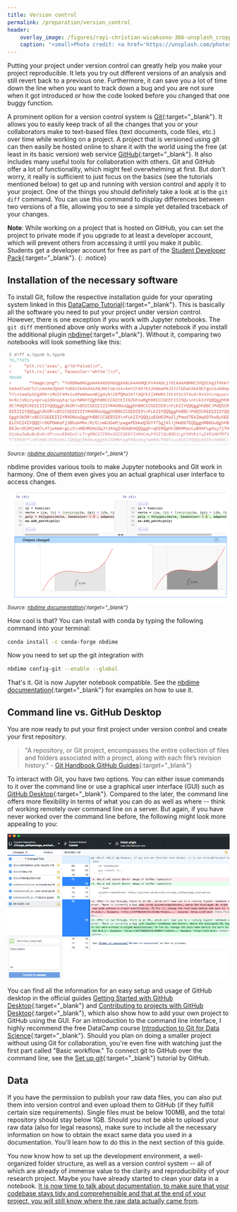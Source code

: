```yaml
---
title: Version control
permalink: /preparation/version_control
header:
    overlay_image: /figures/rayi-christian-wicaksono-366-unsplash_cropped.jpg
    caption: "<small>Photo credit: <a href='https://unsplash.com/photos/6PF6DaiWz48' target='_blank'>Rayi Christian Wicaksono</a></small>"
---
```

Putting your project under version control can greatly help you make your project reproducible. It lets you try out different versions of an analysis and still revert back to a previous one. Furthermore, it can save you a lot of time down the line when you want to track down a bug and you are not sure when it got introduced or how the code looked before you changed that one buggy function.

A prominent option for a version control system is [Git](https://git-scm.com/){:target="_blank"}. It allows you to easily keep track of all the changes that you or your collaborators make to text-based files (text documents, code files, etc.) over time while working on a project. A project that is versioned using git can then easily be hosted online to share it with the world using the free (at least in its basic version) web service [GitHub](https://www.github.com){:target="_blank"}. It also includes many useful tools for collaboration with others. Git and GitHub offer a lot of functionality, which might feel overwhelming at first. But don't worry, it really is sufficient to just focus on the basics (see the tutorials mentioned below) to get up and running with version control and apply it to your project. One of the things you should definitely take a look at is the `git diff` command. You can use this command to display differences between two versions of a file, allowing you to see a simple yet detailed traceback of your changes.

**Note**: While working on a project that is hosted on GitHub, you can set the project to private mode if you upgrade to at least a developer account, which will prevent others from accessing it until you make it public. Students get a developer account for free as part of the [Student Developer Pack](https://education.github.com/pack){:target="_blank"}.
{: .notice}

## Installation of the necessary software
To install Git, follow the respective installation guide for your operating system linked in this [DataCamp Tutorial](https://www.datacamp.com/community/tutorials/setup-data-science-environment#how-to-install-git){:target="_blank"}. This is basically all the software you need to put your project under version control. However, there is one exception if you work with Jupyter notebooks. The `git diff` mentioned above only works with a Jupyter notebook if you install the additional plugin [nbdime](https://github.com/jupyter/nbdime){:target="_blank"}. Without it, comparing two notebooks will look something like this:

![nbdimebad](../figures/diff-bad-shortened.png)
*<small>Source: [nbdime documentation](https://nbdime.readthedocs.io/en/latest/){:target="_blank"}</small>*

nbdime provides various tools to make Jupyter notebooks and Git work in harmony. One of them even gives you an actual graphical user interface to access changes.

![nbdimegood](../figures/nbdiff-web.png)
*<small>Source: [nbdime documentation](https://nbdime.readthedocs.io/en/latest/){:target="_blank"}</small>*

How cool is that? You can install with conda by typing the following command into your terminal:
```bash
conda install -c conda-forge nbdime
```
Now you need to set up the git integration with

```bash
nbdime config-git --enable --global
```
That's it. Git is now Jupyter notebook compatible. See the [nbdime documentation](https://nbdime.readthedocs.io/en/latest/){:target="_blank"} for examples on how to use it.

## Command line vs. GitHub Desktop
You are now ready to put your first project under version control and create your first repository.

>"A repository, or Git project, encompasses the entire collection of files and folders associated with a project, along with each file’s revision history." - [Git Handbook GitHub Guides](https://guides.github.com/introduction/git-handbook/){:target="_blank"}

To interact with Git, you have two options. You can either issue commands to it over the command line or use a graphical user interface (GUI) such as [GitHub Desktop](https://desktop.github.com/){:target="_blank"}. Compared to the later, the command line offers more flexibility in terms of what you can do as well as where -- think of working remotely over command line on a server. But again, if you have never worked over the command line before, the following might look more appealing to you:

![githubdesktop](../figures/github_desktop.png)

You can find all the information for an easy setup and usage of GitHub desktop in the official guides [Getting Started with GitHub Desktop](https://help.github.com/desktop/guides/getting-started-with-github-desktop/){:target="_blank"} and [Contributing to projects with GitHub Desktop](https://help.github.com/desktop/guides/contributing-to-projects/){:target="_blank"}, which also show how to add your own project to GitHub using the GUI. For an introduction to the command line interface, I highly recommend the free DataCamp course [Introduction to Git for Data Science](https://www.datacamp.com/courses/introduction-to-git-for-data-science){:target="_blank"}. Should you plan on doing a smaller project without using Git for collaboration, you're even fine with watching just the first part called "Basic workflow." To connect git to GitHub over the command line, see the [Set up git](https://help.github.com/articles/set-up-git/){:target="_blank"} tutorial by GitHub.

## Data
If you have the permission to publish your raw data files, you can also put them into version control and even upload them to GitHub (if they fulfill certain size requirements). Single files must be below 100MB, and the total repository should stay below 1GB. Should you not be able to upload your raw data (also for legal reasons), make sure to include all the necessary information on how to obtain the exact same data you used in a documentation. You'll learn how to do this in the next section of this guide.

You now know how to set up the development environment, a well-organized folder structure, as well as a version control system -- all of which are already of immense value to the clarity and reproducibility of your research project. Maybe you have already started to clean your data in a notebook. [It is now time to talk about documentation, to make sure that your codebase stays tidy and comprehensible and that at the end of your project, you will still know where the raw data actually came from](../during_the_analysis/documentation).